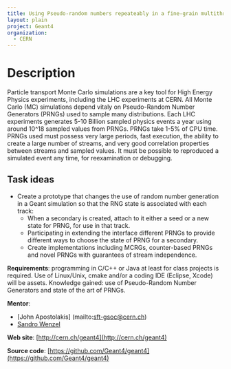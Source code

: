 ```yaml
---
title: Using Pseudo-random numbers repeateably in a fine-grain multithreaded simulation
layout: plain
project: Geant4
organization:
  - CERN
---
```


# Description

Particle transport Monte Carlo simulations are a key tool for High Energy Physics experiments, including the LHC experiments at CERN. All Monte Carlo (MC) simulations depend vitaly on Pseudo-Random Number Generators (PRNGs) used to sample many distributions.
Each LHC experiments generates 5-10 Billion sampled physics events a year using around 10^18 sampled values from PRNGs. PRNGs take 1-5% of CPU time. PRNGs used must possess very large periods, fast execution, the ability to create a large number of streams, and very good correlation properties between streams and sampled values. It must be possible to reproduced a simulated event any time, for reexamination or debugging.


## Task ideas
 * Create a prototype that changes the use of random number generation in a Geant simulation so that the RNG state is associated with each track:
    * When a secondary is created, attach to it either a seed or a new state for PRNG, for use in that track.
    * Participating in extending the interface different PRNGs to provide different ways to choose the state of PRNG for a secondary.
    * Create implementations including MCRGs, counter-based PRNGs and novel PRNGs with guarantees of stream independence.
 

**Requirements**: programming in C/C++ or Java at least for class projects is required. Use of Linux/Unix, cmake and/or a coding IDE (Eclipse, Xcode) will be assets.
Knowledge gained: use of Pseudo-Random Number Generators and state of the art of PRNGs.

**Mentor**: 
* [John Apostolakis] (mailto:sft-gsoc@cern.ch)
* [Sandro Wenzel](mailto:sft-gsoc@cern.ch)

**Web site**: 
[http://cern.ch/geant4](http://cern.ch/geant4)

**Source code**: 
[https://github.com/Geant4/geant4](https://github.com/Geant4/geant4)

